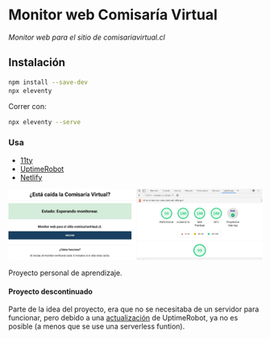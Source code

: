 # Monitor web Comisaría Virtual

_Monitor web para el sitio de comisariavirtual.cl_

## Instalación

```bash
npm install --save-dev
npx eleventy
```

Correr con:

```bash
npx eleventy --serve
```

### Usa
* [11ty](https://www.11ty.dev/)
* [UptimeRobot](https://uptimerobot.com/)
* [Netlify](https://www.netlify.com/)

![alt text](https://github.com/jgarmendia/aviso-com-v/raw/master/esta-caida-com.JPG "Yay!")

Proyecto personal de aprendizaje.

#### Proyecto descontinuado
Parte de la idea del proyecto, era que no se necesitaba de un servidor para funcionar, pero debido a una [actualización](https://blog.uptimerobot.com/latest-apiv2-changes-cors-headers) de UptimeRobot, ya no es posible (a menos que se use una serverless funtion).
